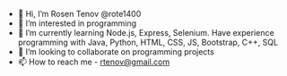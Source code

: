- 👋 Hi, I’m Rosen Tenov @rote1400
- 👀 I’m interested in programming
- 🌱 I’m currently learning Node.js, Express, Selenium. Have experience programming with Java, Python, HTML, CSS, JS, Bootstrap, C++, SQL
- 💞️ I’m looking to collaborate on programming projects
- 📫 How to reach me - rtenov@gmail.com

<!---
rote1400/rote1400 is a ✨ special ✨ repository because its `README.md` (this file) appears on your GitHub profile.
You can click the Preview link to take a look at your changes.
--->
